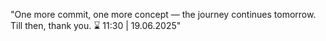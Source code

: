 "One more commit, one more concept — the journey continues tomorrow. Till then, thank you. ⌛ 11:30 | 19.06.2025"
